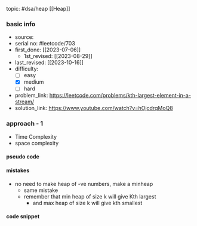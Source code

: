 topic: #dsa/heap [[Heap]]

### basic info
- source: 
- serial no: #leetcode/703
- first_done: [[2023-07-06]]
	- 1st_revised: [[2023-08-29]]
- last_revised: [[2023-10-16]]
- difficulty:
	- [ ] easy
	- [x] medium
	- [ ] hard
- problem_link: https://leetcode.com/problems/kth-largest-element-in-a-stream/
- solution_link: https://www.youtube.com/watch?v=hOjcdrqMoQ8

### approach - 1
- Time Complexity
- space complexity

#### pseudo code

#### mistakes
- no need to make heap of -ve numbers, make a minheap
	- same mistake
	- remember that min heap of size k will give Kth largest
		- and max heap of size k will give kth smallest
#### code snippet
```python

```